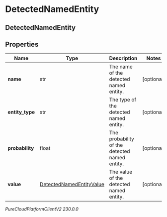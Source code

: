 # DetectedNamedEntity

## DetectedNamedEntity

## Properties

|Name | Type | Description | Notes|
|------------ | ------------- | ------------- | -------------|
| **name** | str | The name of the detected named entity. | [optional] |
| **entity_type** | str | The type of the detected named entity. | [optional] |
| **probability** | float | The probability of the detected named entity. | [optional] |
| **value** | [DetectedNamedEntityValue](DetectedNamedEntityValue) | The value of the detected named entity. | [optional] |



_PureCloudPlatformClientV2 230.0.0_

